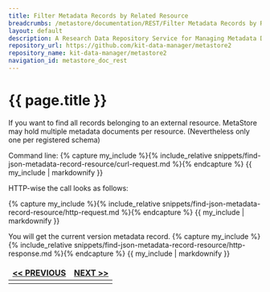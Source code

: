 ```yaml
---
title: Filter Metadata Records by Related Resource
breadcrumbs: /metastore/documentation/REST/Filter Metadata Records by Related Resource
layout: default
description: A Research Data Repository Service for Managing Metadata Documents based on JSON or XML.
repository_url: https://github.com/kit-data-manager/metastore2
repository_name: kit-data-manager/metastore2
navigation_id: metastore_doc_rest
---
```


# {{ page.title }}

If you want to find all records belonging to an external resource. MetaStore may 
hold multiple metadata documents per resource. (Nevertheless only one per registered 
schema)

Command line:
{% capture my_include %}{% include_relative snippets/find-json-metadata-record-resource/curl-request.md %}{% endcapture %}
{{ my_include | markdownify }}

HTTP-wise the call looks as follows: 

{% capture my_include %}{% include_relative snippets/find-json-metadata-record-resource/http-request.md %}{% endcapture %}
{{ my_include | markdownify }}

You will get the current version metadata record. 
{% capture my_include %}{% include_relative snippets/find-json-metadata-record-resource/http-response.md %}{% endcapture %}
{{ my_include | markdownify }}

<style>
td, th {
   border: none!important;
}
</style>
|[<< PREVIOUS](filter-metadata-records-by-related-id.html)| [NEXT >>](filter-metadata-records-by-date.html) |
|:----|----:|
| | |

